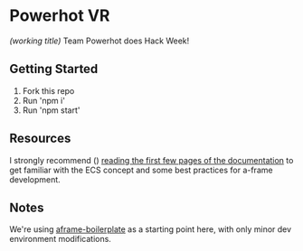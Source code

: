 # Powerhot VR
_(working title)_
Team Powerhot does Hack Week!

## Getting Started
1. Fork this repo
2. Run 'npm i'
3. Run 'npm start'

## Resources
I strongly recommend ()
[reading the first few pages of the documentation](https://aframe.io/docs/0.5.0/introduction/) to get familiar with the ECS concept and some best practices for a-frame development.

## Notes
We're using [aframe-boilerplate](https://github.com/aframevr/aframe-boilerplate/) as a starting point here, with only minor dev environment modifications.
